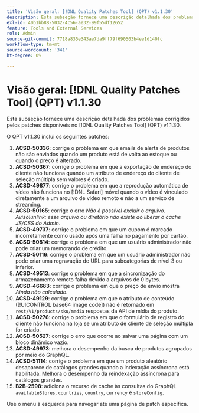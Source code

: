 ```yaml
---
title: 'Visão geral: [!DNL Quality Patches Tool] (QPT) v1.1.30'
description: Esta subseção fornece uma descrição detalhada dos problemas corrigidos pelos patches disponíveis no  [!DNL Quality Patches Tool] (QPT) v1.1.30.
exl-id: 40b1bb88-5032-4c56-ae32-99f55df12652
feature: Tools and External Services
role: Admin
source-git-commit: 7718a835e343ae7da9ff79f690503b4ee1d140fc
workflow-type: tm+mt
source-wordcount: '341'
ht-degree: 0%

---
```


# Visão geral: [!DNL Quality Patches Tool] (QPT) v1.1.30

Esta subseção fornece uma descrição detalhada dos problemas corrigidos pelos patches disponíveis no [!DNL Quality Patches Tool] (QPT) v1.1.30.

O QPT v1.1.30 inclui os seguintes patches:

1. **ACSD-50336**: corrige o problema em que emails de alerta de produtos não são enviados quando um produto está de volta ao estoque ou quando o preço é alterado.
1. **ACSD-50367**: corrige o problema em que a exportação de endereço do cliente não funciona quando um atributo de endereço do cliente de seleção múltipla sem valores é criado.
1. **ACSD-49877**: corrige o problema em que a reprodução automática de vídeo não funciona no [!DNL Safari] móvel quando o vídeo é vinculado diretamente a um arquivo de vídeo remoto e não a um serviço de streaming.
1. **ACSD-50165**: corrige o erro *Não é possível excluir o arquivo. Aviso!unlink: esse arquivo ou diretório não existe ao liberar o cache JS/CSS do Admin*.
1. **ACSD-49737**: corrige o problema em que um cupom é marcado incorretamente como usado após uma falha no pagamento por cartão.
1. **ACSD-50814**: corrige o problema em que um usuário administrador não pode criar um memorando de crédito.
1. **ACSD-50116**: corrige o problema em que um usuário administrador não pode criar uma regravação de URL para subcategorias de nível 3 ou inferior.
1. **ACSD-49513**: corrige o problema em que a sincronização do armazenamento remoto falha devido a arquivos de 0 bytes.
1. **ACSD-46683**: corrige o problema em que o preço de envio mostra *Ainda não calculado*.
1. **ACSD-49129**: corrige o problema em que o atributo de conteúdo ([!UICONTROL base64 image code]) não é retornado em `rest/V1/products/sku/media` respostas da API de mídia do produto.
1. **ACSD-50276**: corrige o problema em que o formulário de registro do cliente não funciona na loja se um atributo de cliente de seleção múltipla for criado.
1. **ACSD-50527**: corrige o erro que ocorre ao salvar uma página com um bloco dinâmico vazio.
1. **ACSD-49973**: melhora o desempenho da busca de produtos agrupados por meio do GraphQL.
1. **ACSD-51114**: corrige o problema em que um produto aleatório desaparece de catálogos grandes quando a indexação assíncrona está habilitada. Melhora o desempenho da reindexação assíncrona para catálogos grandes.
1. **B2B-2598**: adiciona o recurso de cache às consultas do GraphQL `availableStores`, `countries`, `country`, `currency` e `storeConfig`.

Use o menu à esquerda para navegar até uma página de patch específica.
